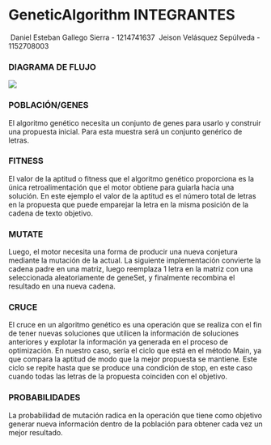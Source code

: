 # GeneticAlgorithm													INTEGRANTES

​																																																Daniel Esteban Gallego Sierra - 1214741637
​																																																Jeison Velásquez Sepúlveda - 1152708003

### DIAGRAMA DE FLUJO

![](https://static.packt-cdn.com/products/9781838557744/graphics/assets/cbbfbc4b-9b8d-437f-82e4-71e595a34d2d.png)



### POBLACIÓN/GENES

El algoritmo genético necesita un conjunto de genes para usarlo y  construir una propuesta inicial. Para esta muestra será un conjunto genérico de letras. 

### **FITNESS**

El valor de la aptitud o fitness que el algoritmo genético proporciona es la única retroalimentación que el motor obtiene para guiarla hacia una solución. En este ejemplo el valor de la aptitud es el número total de letras en la propuesta que puede emparejar la letra en la misma posición de la cadena de texto objetivo.

### MUTATE

Luego, el motor necesita una forma de producir una nueva conjetura mediante la mutación de la actual. La siguiente implementación convierte la cadena padre en una matriz, luego reemplaza 1 letra en la matriz con una seleccionada aleatoriamente de geneSet, y finalmente recombina el resultado en una nueva cadena.

### CRUCE

El cruce en un algoritmo genético es una operación que se realiza con el fin de tener nuevas soluciones que utilicen la información de soluciones anteriores y explotar la información ya generada en el proceso de optimización. En nuestro caso, sería el ciclo que está en el método Main, ya que compara la aptitud de modo que la mejor propuesta se mantiene. Este ciclo se repite hasta que se produce una condición de stop, en este caso cuando todas las letras de la propuesta coinciden con el objetivo.

### PROBABILIDADES

La probabilidad de mutación radica en la operación que tiene como objetivo generar nueva información dentro de la población para obtener cada vez un mejor resultado.